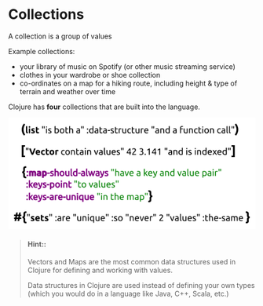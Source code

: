 # Collections

A collection is a group of values

Example collections:
* your library of music on Spotify (or other music streaming service)
* clothes in your wardrobe or shoe collection
* co-ordinates on a map for a hiking route, including height & type of terrain and weather over time

Clojure has **four** collections that are built into the language.

![Clojure Collections](/images/clojure-collections-list-vector-map-set.png)

> #### Hint::
> Vectors and Maps are the most common data structures used in Clojure for defining and working with values.
>
> Data structures in Clojure are used instead of defining your own types (which you would do in a language like Java, C++, Scala, etc.)
